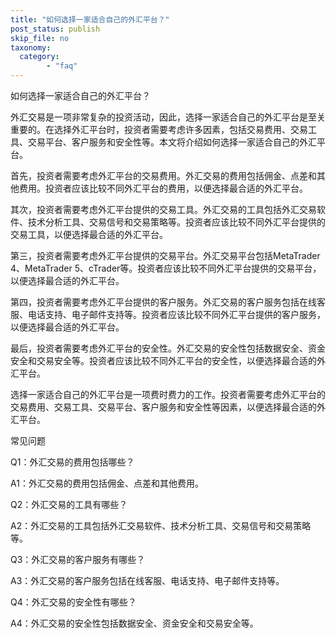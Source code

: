 ```yaml
---
title: "如何选择一家适合自己的外汇平台？"
post_status: publish
skip_file: no
taxonomy:
  category:
        - "faq"
---
```


如何选择一家适合自己的外汇平台？

外汇交易是一项非常复杂的投资活动，因此，选择一家适合自己的外汇平台是至关重要的。在选择外汇平台时，投资者需要考虑许多因素，包括交易费用、交易工具、交易平台、客户服务和安全性等。本文将介绍如何选择一家适合自己的外汇平台。

首先，投资者需要考虑外汇平台的交易费用。外汇交易的费用包括佣金、点差和其他费用。投资者应该比较不同外汇平台的费用，以便选择最合适的外汇平台。

其次，投资者需要考虑外汇平台提供的交易工具。外汇交易的工具包括外汇交易软件、技术分析工具、交易信号和交易策略等。投资者应该比较不同外汇平台提供的交易工具，以便选择最合适的外汇平台。

第三，投资者需要考虑外汇平台提供的交易平台。外汇交易平台包括MetaTrader 4、MetaTrader 5、cTrader等。投资者应该比较不同外汇平台提供的交易平台，以便选择最合适的外汇平台。

第四，投资者需要考虑外汇平台提供的客户服务。外汇交易的客户服务包括在线客服、电话支持、电子邮件支持等。投资者应该比较不同外汇平台提供的客户服务，以便选择最合适的外汇平台。

最后，投资者需要考虑外汇平台的安全性。外汇交易的安全性包括数据安全、资金安全和交易安全等。投资者应该比较不同外汇平台的安全性，以便选择最合适的外汇平台。

选择一家适合自己的外汇平台是一项费时费力的工作。投资者需要考虑外汇平台的交易费用、交易工具、交易平台、客户服务和安全性等因素，以便选择最合适的外汇平台。

常见问题

Q1：外汇交易的费用包括哪些？

A1：外汇交易的费用包括佣金、点差和其他费用。

Q2：外汇交易的工具有哪些？

A2：外汇交易的工具包括外汇交易软件、技术分析工具、交易信号和交易策略等。

Q3：外汇交易的客户服务有哪些？

A3：外汇交易的客户服务包括在线客服、电话支持、电子邮件支持等。

Q4：外汇交易的安全性有哪些？

A4：外汇交易的安全性包括数据安全、资金安全和交易安全等。
